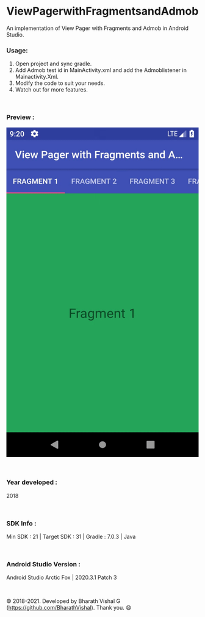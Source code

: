 ﻿# ViewPagerwithFragmentsandAdmob

An implementation of View Pager with Fragments and Admob in Android Studio. 


### Usage:
1. Open project and sync gradle.
2. Add Admob test id in MainActivity.xml and add the Admoblistener in Mainactivity.Xml.
3. Modify the code to suit your needs.
4. Watch out for more features.



&nbsp;

### Preview : 
![](https://github.com/BharathVishal/ViewPagerwithFragmentsandAdmob/blob/master/Preview/PreviewGif.gif)


&nbsp;

### Year developed : 
2018


&nbsp;

### SDK Info : 
Min SDK : 21  | Target SDK : 31 | Gradle : 7.0.3 | Java

&nbsp;


### Android Studio Version : 
Android Studio Arctic Fox | 2020.3.1 Patch 3



&nbsp;

© 2018-2021. Developed by Bharath Vishal G (https://github.com/BharathVishal).
Thank you. :smile:
